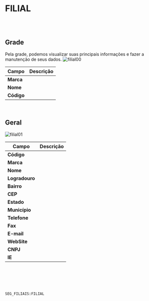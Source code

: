 # FILIAL
<br>
<br>

## Grade
Pela grade, podemos visualizar suas principais informações e fazer a manutenção de seus dados.
![filial00](https://raw.githubusercontent.com/netforcews/docs-erp/master/geral/imagens/filial00.png)

Campo | Descrição
------|----------
**Marca** | 
**Nome** | 
**Código** | 
<br>

## Geral
![filial01](https://raw.githubusercontent.com/netforcews/docs-erp/master/geral/imagens/filial01.png)

Campo | Descrição
------|----------
**Código** | 
**Marca** | 
**Nome** | 
**Logradouro** | 
**Bairro** | 
**CEP** | 
**Estado** | 
**Município** | 
**Telefone** | 
**Fax** | 
**E-mail** | 
**WebSite** | 
**CNPJ** | 
**IE** | 
<br>
<br>
<br>
<br>

```SEG_FILIAIS:FILIAL```
